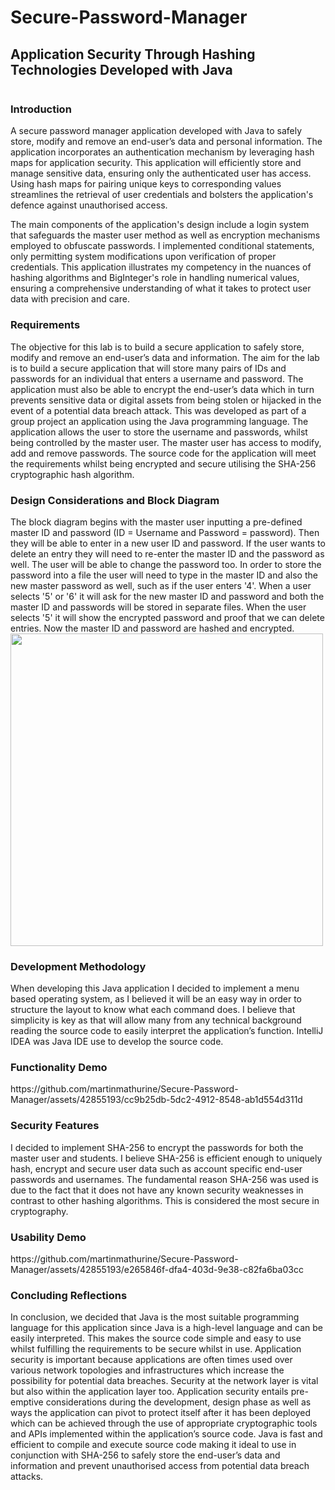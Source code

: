 # Secure-Password-Manager
<h2>Application Security Through Hashing Technologies Developed with Java</h2>

<img width="500" src="
  ">

<h3>Introduction</h3>
A secure password manager application developed with Java to safely store, modify and remove an end-user’s data and personal information. The application incorporates an authentication mechanism by leveraging hash maps for application security. This application will efficiently store and manage sensitive data, ensuring only the authenticated user has access. Using hash maps for pairing unique keys to corresponding values streamlines the retrieval of user credentials and bolsters the application's defence against unauthorised access. 

The main components of the application's design include a login system that safeguards the master user method as well as encryption mechanisms employed to obfuscate passwords. I implemented conditional statements, only permitting system modifications upon verification of proper credentials. This application illustrates my competency in the nuances of hashing algorithms and BigInteger's role in handling numerical values, ensuring a comprehensive understanding of what it takes to protect user data with precision and care.

<h3>Requirements</h3>
The objective for this lab is to build a secure application to safely store, modify and remove an end-user’s data and information. The aim for the lab is to build a secure application that will store many pairs of IDs and passwords for an individual that enters a username and password. The application must also be able to encrypt the end-user’s data which in turn prevents sensitive data or digital assets from being stolen or hijacked in the event of a potential data breach attack. This was developed as part of a group project an application using the Java programming language. The application allows the user to store the username and passwords, whilst being controlled by the master user. The master user has access to modify, add and remove passwords. The source code for the application will meet the requirements whilst being encrypted and secure utilising the SHA-256 cryptographic hash algorithm.

<h3>Design Considerations and Block Diagram</h3>
The block diagram begins with the master user inputting a pre-defined master ID and password (ID = Username and Password = password). Then they will be able to enter in a new user ID and password. If the user wants to delete an entry they will need to re-enter the master ID and the password as well. The user will be able to change the password too.
In order to store the password into a file the user will need to type in the master ID and also the new master password as well, such as if the user enters '4'. When a user selects '5' or '6' it will ask for the new master ID and password and both the master ID and passwords will be stored in separate files. When the user selects '5' it will show the encrypted password and proof that we can delete entries. Now the master ID and password are hashed and encrypted.

<img width="500" src="https://github.com/martinmathurine/Secure-Password-Manager/assets/42855193/96c1ff0d-4df4-48e7-8e2c-4a62330ac4dd">

<h3>Development Methodology</h3>
When developing this Java application I decided to implement a menu based operating system, as I believed it will be an easy way in order to structure the layout to know what each command does. I believe that simplicity is key as that will allow many from any technical background reading the source code to easily interpret the application’s function. IntelliJ IDEA was Java IDE use to develop the source code.

<h3>Functionality Demo</h3> 
https://github.com/martinmathurine/Secure-Password-Manager/assets/42855193/cc9b25db-5dc2-4912-8548-ab1d554d311d

<h3>Security Features</h3> 
I decided to implement SHA-256 to encrypt the passwords for both the master user and students. I believe SHA-256 is efficient enough to uniquely hash, encrypt and secure user data such as account specific end-user passwords and usernames. The fundamental reason SHA-256 was used is due to the fact that it does not have any known security weaknesses in contrast to other hashing algorithms. This is considered the most secure in cryptography.

<h3>Usability Demo</h3> 
https://github.com/martinmathurine/Secure-Password-Manager/assets/42855193/e265846f-dfa4-403d-9e38-c82fa6ba03cc

<h3>Concluding Reflections</h3>
In conclusion, we decided that Java is the most suitable programming language for this application since Java is a high-level language and can be easily interpreted. This makes the source code simple and easy to use whilst fulfilling the requirements to be secure whilst in use. Application security is important because applications are often times used over various network topologies and infrastructures which increase the possibility for potential data breaches. Security at the network layer is vital but also within the application layer too. Application security entails pre-emptive considerations during the development, design phase as well as ways the application can pivot to protect itself after it has been deployed which can be achieved through the use of appropriate cryptographic tools and APIs implemented within the application’s source code. Java is fast and efficient to compile and execute source code making it ideal to use in conjunction with SHA-256 to safely store the end-user’s data and information and prevent unauthorised access from potential data breach attacks.

